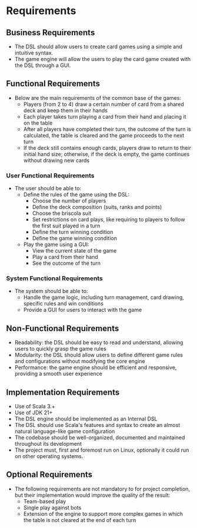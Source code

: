 # Requirements

## Business Requirements
* The DSL should allow users to create card games using a simple and intuitive syntax.
* The game engine will allow the users to play the card game created with the DSL through a GUI.

## Functional Requirements
* Below are the main requirements of the common base of the games:
  * Players (from 2 to 4) draw a certain number of card from a shared deck and keep them in their hands
  * Each player takes turn playing a card from their hand and placing it on the table
  * After all players have completed their turn, the outcome of the turn is calculated, the table is cleared and the game proceeds to the next turn
  * If the deck still contains enough cards, players draw to return to their initial hand size; otherwise, if the deck is empty, the game continues without drawing new cards 

### User Functional Requirements
* The user should be able to:
  * Define the rules of the game using the DSL:
    * Choose the number of players
    * Define the deck composition (suits, ranks and points)
    * Choose the briscola suit
    * Set restrictions on card plays, like requiring to players to follow the first suit played in a turn
    * Define the turn winning condition
    * Define the game winning condition
  * Play the game using a GUI:
    * View the current state of the game
    * Play a card from their hand
    * See the outcome of the turn

### System Functional Requirements
* The system should be able to:
  * Handle the game logic, including turn management, card drawing, specific rules and win conditions
  * Provide a GUI for users to interact with the game

## Non-Functional Requirements
* Readability: the DSL should be easy to read and understand, allowing users to quickly grasp the game rules
* Modularity: the DSL should allow users to define different game rules and configurations without modifying the core engine
* Performance: the game engine should be efficient and responsive, providing a smooth user experience

## Implementation Requirements
* Use of Scala 3.+
* Use of JDK 21+
* The DSL engine should be implemented as an Internal DSL
* The DSL should use Scala's features and syntax to create an almost natural language-like game configuration
* The codebase should be well-organized, documented and maintained throughout its development
* The project must, first and foremost run on Linux, optionally it could run on other operating systems.

## Optional Requirements
* The following requirements are not mandatory to for project completion, but their implementation would improve the quality of the result:
  * Team-based play
  * Single play against bots
  * Extension of the engine to support more complex games in which the table is not cleared at the end of each turn